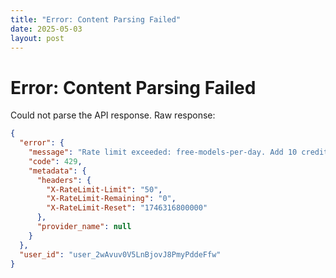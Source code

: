 ```yaml
---
title: "Error: Content Parsing Failed"
date: 2025-05-03
layout: post
---
```


# Error: Content Parsing Failed

Could not parse the API response. Raw response:

```json
{
  "error": {
    "message": "Rate limit exceeded: free-models-per-day. Add 10 credits to unlock 1000 free model requests per day",
    "code": 429,
    "metadata": {
      "headers": {
        "X-RateLimit-Limit": "50",
        "X-RateLimit-Remaining": "0",
        "X-RateLimit-Reset": "1746316800000"
      },
      "provider_name": null
    }
  },
  "user_id": "user_2wAvuv0V5LnBjovJ8PmyPddeFfw"
}
```
